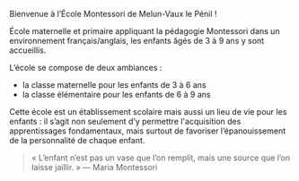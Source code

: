 ---
---

Bienvenue à l’École Montessori de Melun-Vaux le Pénil !

École maternelle et primaire appliquant la pédagogie Montessori dans un environnement français/anglais, les enfants âgés de 3 à 9 ans y sont accueillis.

L’école se compose de deux ambiances :
- la classe maternelle pour les enfants de 3 à 6 ans
- la classe élémentaire pour les enfants de 6 à 9 ans

Cette école est un établissement scolaire mais aussi un lieu de vie pour les enfants : il s’agit non seulement d’y permettre l'acquisition des apprentissages fondamentaux, mais surtout de favoriser l’épanouissement de la personnalité de chaque enfant.

> « L’enfant n’est pas un vase que l’on remplit, mais une source que l’on laisse jaillir. » — Maria Montessori